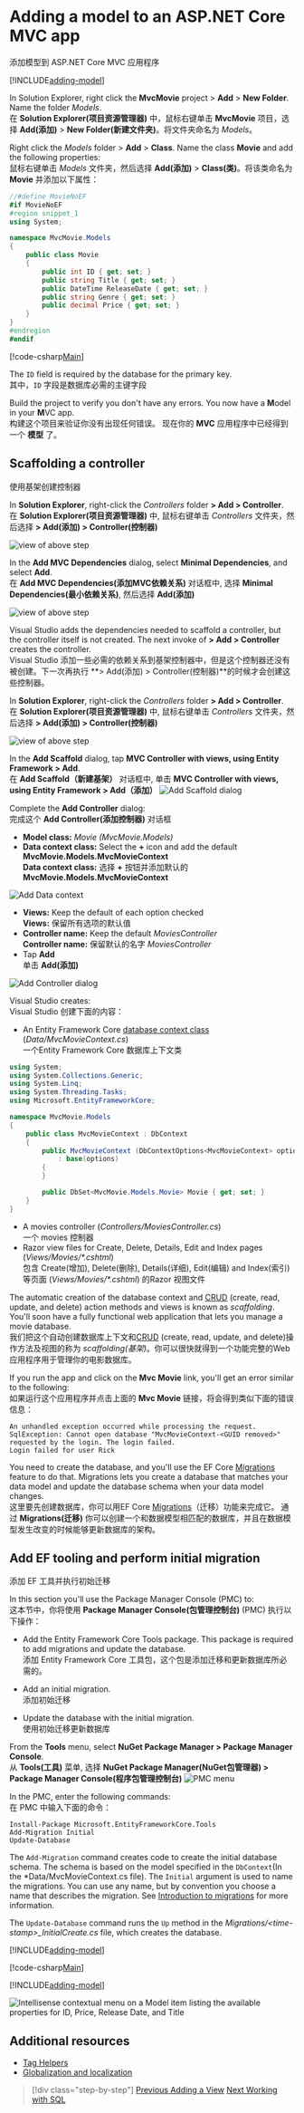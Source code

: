 
# Adding a model to an ASP.NET Core MVC app  
添加模型到 ASP.NET Core MVC 应用程序


[!INCLUDE[adding-model](../../includes/mvc-intro/adding-model1.md)]

In Solution Explorer, right click the **MvcMovie** project > **Add** > **New Folder**. Name the folder *Models*.  
在 **Solution Explorer(项目资源管理器)** 中，鼠标右键单击 **MvcMovie** 项目，选择 **Add(添加)** > **New Folder(新建文件夹)**。将文件夹命名为 *Models*。

Right click the *Models* folder > **Add** > **Class**. Name the class **Movie** and add the following properties:  
鼠标右键单击 *Models* 文件夹，然后选择 **Add(添加)** > **Class(类)**。将该类命名为 **Movie** 并添加以下属性：
```C#
//#define MovieNoEF
#if MovieNoEF
#region snippet_1
using System;

namespace MvcMovie.Models
{
    public class Movie
    {
        public int ID { get; set; }
        public string Title { get; set; }
        public DateTime ReleaseDate { get; set; }
        public string Genre { get; set; }
        public decimal Price { get; set; }
    }
}
#endregion
#endif
```

[!code-csharp[Main](../../tutorials/first-mvc-app/start-mvc/sample/MvcMovie/Models/MovieNoEF.cs?name=snippet_1)]

The `ID` field is required by the database for the primary key.  
其中，`ID` 字段是数据库必需的主键字段

Build the project to verify you don't have any errors. You now have a **M**odel in your **M**VC app.  
构建这个项目来验证你没有出现任何错误。 现在你的 **MVC** 应用程序中已经得到一个 **模型** 了。

## Scaffolding a controller  
使用基架创建控制器

In **Solution Explorer**, right-click the *Controllers* folder **> Add > Controller**.  
在 **Solution Explorer(项目资源管理器)** 中, 鼠标右键单击 *Controllers* 文件夹，然后选择 **> Add(添加) > Controller(控制器)**

![view of above step](adding-model/_static/add_controller.png)

In the **Add MVC Dependencies** dialog, select **Minimal Dependencies**, and select **Add**.  
在 **Add MVC Dependencies(添加MVC依赖关系)** 对话框中, 选择 **Minimal Dependencies(最小依赖关系)**, 然后选择 **Add(添加)**

![view of above step](adding-model/_static/add_depend.png)

Visual Studio adds the dependencies needed to scaffold a controller, but the controller itself is not created. The next invoke of **> Add > Controller** creates the controller.  
Visual Studio 添加一些必需的依赖关系到基架控制器中，但是这个控制器还没有被创建。下一次再执行 **> Add(添加) > Controller(控制器)**的时候才会创建这些控制器。

In **Solution Explorer**, right-click the *Controllers* folder **> Add > Controller**.  
在 **Solution Explorer(项目资源管理器)** 中, 鼠标右键单击 *Controllers* 文件夹，然后选择 **> Add(添加) > Controller(控制器)**

![view of above step](adding-model/_static/add_controller.png)

In the **Add Scaffold** dialog, tap **MVC Controller with views, using Entity Framework > Add**.  
在 **Add Scaffold（新建基架）** 对话框中, 单击 **MVC Controller with views, using Entity Framework > Add（添加）**
![Add Scaffold dialog](adding-model/_static/add_scaffold2.png)

Complete the **Add Controller** dialog:  
完成这个 **Add Controller(添加控制器)** 对话框

* **Model class:** *Movie (MvcMovie.Models)*
* **Data context class:** Select the **+** icon and add the default **MvcMovie.Models.MvcMovieContext**  
**Data context class:** 选择 **+** 按钮并添加默认的 **MvcMovie.Models.MvcMovieContext**  

![Add Data context](adding-model/_static/dc.png)

* **Views:** Keep the default of each option checked  
**Views:** 保留所有选项的默认值  
* **Controller name:** Keep the default *MoviesController*  
**Controller name:** 保留默认的名字 *MoviesController*  
* Tap **Add**  
单击 **Add(添加)**

![Add Controller dialog](adding-model/_static/add_controller2.png)

Visual Studio creates:  
Visual Studio 创建下面的内容：

* An Entity Framework Core [database context class](xref:data/ef-mvc/intro#create-the-database-context) (*Data/MvcMovieContext.cs*)  
一个Entity Framework Core 数据库上下文类
```C#
using System;
using System.Collections.Generic;
using System.Linq;
using System.Threading.Tasks;
using Microsoft.EntityFrameworkCore;

namespace MvcMovie.Models
{
    public class MvcMovieContext : DbContext
    {
        public MvcMovieContext (DbContextOptions<MvcMovieContext> options)
            : base(options)
        {
        }

        public DbSet<MvcMovie.Models.Movie> Movie { get; set; }
    }
}
```

* A movies controller (*Controllers/MoviesController.cs*)  
一个 movies 控制器
* Razor view files for Create, Delete, Details, Edit and Index pages (*Views/Movies/\*.cshtml*)  
包含 Create(增加), Delete(删除), Details(详细), Edit(编辑) and Index(索引) 等页面 (*Views/Movies/\*.cshtml*) 的Razor 视图文件

The automatic creation of the database context and [CRUD](https://en.wikipedia.org/wiki/Create,_read,_update_and_delete) (create, read, update, and delete) action methods and views is known as *scaffolding*. You'll soon have a fully functional web application that lets you manage a movie database.  
我们把这个自动创建数据库上下文和[CRUD](https://en.wikipedia.org/wiki/Create,_read,_update_and_delete) (create, read, update, and delete)操作方法及视图的称为 *scaffolding(基架)*。你可以很快就得到一个功能完整的Web应用程序用于管理你的电影数据库。

If you run the app and click on the **Mvc Movie** link, you'll get an error similar to the following:  
如果运行这个应用程序并点击上面的 **Mvc Movie** 链接，将会得到类似下面的错误信息：
```
An unhandled exception occurred while processing the request.
SqlException: Cannot open database "MvcMovieContext-<GUID removed>" 
requested by the login. The login failed.
Login failed for user Rick
```

You need to create the database, and you'll use the EF Core [Migrations](xref:data/ef-mvc/migrations) feature to do that. Migrations lets you create a database that matches your data model and update the database schema when your data model changes.  
这里要先创建数据库，你可以用EF Core [Migrations](xref:data/ef-mvc/migrations)（迁移）功能来完成它。 通过 **Migrations(迁移)** 你可以创建一个和数据模型相匹配的数据库，并且在数据模型发生改变的时候能够更新数据库的架构。

## Add EF tooling and perform initial migration  
添加 EF 工具并执行初始迁移

In this section you'll use the Package Manager Console (PMC) to:  
这本节中，你将使用 **Package Manager Console(包管理控制台)** (PMC) 执行以下操作：

* Add the Entity Framework Core Tools package. This package is required to add migrations and update the database.  
添加 Entity Framework Core 工具包，这个包是添加迁移和更新数据库所必需的。

* Add an initial migration.  
添加初始迁移

* Update the database with the initial migration.  
使用初始迁移更新数据库

From the **Tools** menu, select **NuGet Package Manager > Package Manager Console**.  
从 **Tools(工具)** 菜单, 选择 **NuGet Package Manager(NuGet包管理器) > Package Manager Console(程序包管理控制台)**
  ![PMC menu](adding-model/_static/pmc.png)

In the PMC, enter the following commands:  
在 PMC 中输入下面的命令：

``` PMC
Install-Package Microsoft.EntityFrameworkCore.Tools
Add-Migration Initial
Update-Database
```

The `Add-Migration` command creates code to create the initial database schema. The schema is based on the model specified in the `DbContext`(In the *Data/MvcMovieContext.cs file). The `Initial` argument is used to name the migrations. You can use any name, but by convention you choose a name that describes the migration. See [Introduction to migrations](xref:data/ef-mvc/migrations#introduction-to-migrations) for more information.

The `Update-Database` command runs the `Up` method in the *Migrations/\<time-stamp>_InitialCreate.cs* file, which creates the database.

[!INCLUDE[adding-model](../../includes/mvc-intro/adding-model3.md)]

[!code-csharp[Main](../../tutorials/first-mvc-app/start-mvc/sample/MvcMovie/Startup.cs?name=ConfigureServices&highlight=6-7)]

[!INCLUDE[adding-model](../../includes/mvc-intro/adding-model4.md)]

![Intellisense contextual menu on a Model item listing the available properties for ID, Price, Release Date, and Title](adding-model/_static/ints.png)

## Additional resources

* [Tag Helpers](xref:mvc/views/tag-helpers/intro)
* [Globalization and localization](xref:fundamentals/localization)

>[!div class="step-by-step"]
[Previous Adding a View](adding-view.md)
[Next Working with SQL](working-with-sql.md)  
